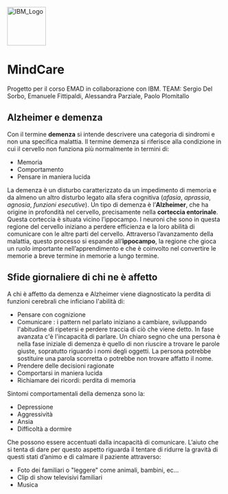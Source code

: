 <a href="https://www.ibm.com/it-it" target="blank"><img align="center" src="https://www.ibm.com/brand/experience-guides/developer/8f4e3cc2b5d52354a6d43c8edba1e3c9/02_8-bar-reverse.svg" alt="IBM_Logo" height="90" width="90" /></a>

# MindCare
Progetto per il corso EMAD in collaborazione con IBM. TEAM: Sergio Del Sorbo, Emanuele Fittipaldi, Alessandra Parziale, Paolo Plomitallo

## Alzheimer e demenza

Con il termine **demenza** si intende descrivere una categoria di sindromi e non una specifica malattia. Il termine demenza si riferisce alla condizione in cui il cervello non funziona più normalmente in termini di:

- Memoria
- Comportamento
- Pensare in maniera lucida

La demenza è un disturbo caratterizzato da un impedimento di memoria e da almeno un altro disturbo legato alla sfera cognitiva (*afasia*, *aprassia*, *agnosia*, *funzioni esecutive*). Un tipo di demenza è l’**Alzheimer**, che ha origine in profondità nel cervello, precisamente nella **corteccia entorinale**. Questa corteccia è situata vicino l’ippocampo. I neuroni che sono in questa regione del cervello iniziano a perdere efficienza e la loro abilità di comunicare con le altre parti del cervello. Attraverso l’avanzamento della malattia, questo processo si espande all’**ippocampo**, la regione che gioca un ruolo importante nell’apprendimento e che è coinvolto nel convertire le memorie a breve termine in memorie a lungo termine.

## Sfide giornaliere di chi ne è affetto

A chi è affetto da demenza e Alzheimer viene diagnosticato la perdita di funzioni cerebrali che inficiano l'abilità di:

- Pensare con cognizione
- Comunicare : i pattern nel parlato iniziano a cambiare, sviluppando l'abitudine di ripetersi e perdere traccia di ciò che viene detto. In fase avanzata c'è l'incapacità di parlare. Un chiaro segno che una persona è nella fase iniziale di demenza è quello di non riuscire a trovare le parole giuste, sopratutto riguardo i nomi degli oggetti. La persona potrebbe sostituire una parola scorretta o potrebbe non trovare affatto il nome.
- Prendere delle decisioni ragionate
- Comportarsi in maniera lucida
- Richiamare dei ricordi: perdita di memoria

Sintomi comportamentali della demenza sono la:

- Depressione
- Aggressività
- Ansia
- Difficoltà a dormire

Che possono essere accentuati dalla incapacità di comunicare. L’aiuto che si tenta di dare per questo aspetto riguarda il tentare di ridurre la gravità di questi stati d’animo e di calmare il paziente attraverso:

- Foto dei familiari o "leggere" come animali, bambini, ec...
- Clip di show televisivi familiari
- Musica
